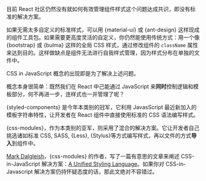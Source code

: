 目前 React 社区仍然没有就如何有效管理组件样式这个问题达成共识，即没有标准的解决方案。

如果无需太多自定义的标准样式，可以用 {material-ui} 或 {ant-design} 这样现成的组件工具包。如果需要更高度灵活的自定义，你仍然能使用传统方式：用一个像 {bootstrap} 或 {bulma} 这样的全局 CSS 样式，通过修改组件的 `className` 属性来达到目的。这样做缺点是组件无法进行自我样式管理，因为样式分布在单独的文件中。

CSS in JavaScript 概念的出现即是为了解决上述问题。

概念本身很简单：既然我们在 React 中己能通过 JavaScript 来**同时**控制逻辑和模板部分，何不再进一步，连样式也一并管理了呢？

{styled-components} 是今年本类别的冠军，它利用 JavasScript 最近新加入的模板字符串特性，让开发者在 React 组件中直接使用标准的 CSS 语法编写样式。

{css-modules}，作为本类别的亚军，则采用了混合的解决方案。它让开发者自己挑选诸如标准 CSS, SASS, {Less}, {Stylus}等方式编写样式，再以文件的方式**导入**到组件中。

[Mark Dalgleish](http://markdalgleish.com/)，{css-modules} 的作者，写了一篇有意思的文章来阐述 CSS-in-JavaScript 解决方案：[A Unified Styling Language](https://medium.com/seek-blog/a-unified-styling-language-d0c208de2660)。如果你对 CSS-in-Javascript 解决方案仍持怀疑态度的话，那此文绝对不容错过。
